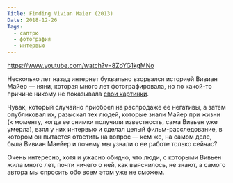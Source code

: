 ```yaml
---
Title: Finding Vivian Maier (2013)
Date: 2018-12-26
Tags:
  - саптрю
  - фотография
  - интервью
---
```


https://www.youtube.com/watch?v=8ZoYG1kgMNo

Несколько лет назад интернет буквально взорвался историей Вивиан Майер — няни, которая много лет фотографировала, но по какой-то причине никому не показывала [свои картинки](http://www.vivianmaier.com).

Чувак, который случайно приобрел на распродаже ее негативы, а затем опубликовал их, разыскал тех людей, которые знали Майер при жизни (к моменту, когда ее снимки получили известность, сама Вивьен уже умерла), взял у них интервью и сделал целый фильм-расследование, в котором он пытается ответить на вопрос — кем же, на самом деле, была Вивиан Маейер и почему мы узнали о ее работе только сейчас?

Очень интересно, хотя и ужасно обидно, что люди, с которыми Вивьен жила много лет, почти ничего о ней, как выяснилось, не знают, а самого автора мы спросить обо всем этом уже не сможем.